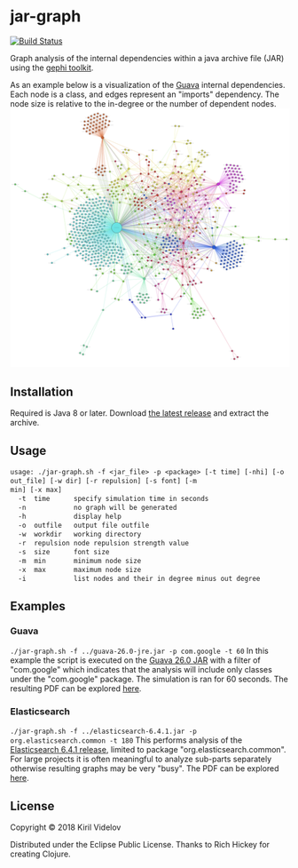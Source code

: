 # jar-graph

[![Build Status](https://travis-ci.org/krlvi/jar-graph.svg?branch=master)](https://travis-ci.org/krlvi/jar-graph)

Graph analysis of the internal dependencies within a java archive file (JAR) using the [gephi toolkit](https://github.com/gephi/gephi-toolkit).

As an example below is a visualization of the [Guava](https://github.com/google/guava) internal dependencies. Each node is a class, and edges represent an "imports" dependency. The node size is relative to the in-degree or the number of dependent nodes.
![guava graph](./examples/guava-26.0-jre.jar.pdf.jpg?raw=true)
## Installation

Required is Java 8 or later. Download [the latest release](https://github.com/krlvi/jar-graph/releases/latest) and extract the archive.

## Usage
```
usage: ./jar-graph.sh -f <jar_file> -p <package> [-t time] [-nhi] [-o out_file] [-w dir] [-r repulsion] [-s font] [-m
min] [-x max]
  -t  time      specify simulation time in seconds
  -n            no graph will be generated
  -h            display help
  -o  outfile   output file outfile
  -w  workdir   working directory
  -r  repulsion node repulsion strength value
  -s  size      font size
  -m  min       minimum node size
  -x  max       maximum node size
  -i            list nodes and their in degree minus out degree
```

## Examples
### Guava
`./jar-graph.sh -f ../guava-26.0-jre.jar -p com.google -t 60`
In this example the script is executed on the [Guava 26.0 JAR](https://github.com/google/guava/releases/tag/v26.0) with a filter of "com.google" which indicates that the analysis will include only classes under the "com.google" package.
The simulation is ran for 60 seconds.
The resulting PDF can be explored [here](./examples/guava-26.0-jre.jar.pdf?raw=true).

### Elasticsearch
`./jar-graph.sh -f ../elasticsearch-6.4.1.jar -p org.elasticsearch.common -t 180`
This performs analysis of the [Elasticsearch 6.4.1 release](https://mvnrepository.com/artifact/org.elasticsearch/elasticsearch/6.4.1), limited to package "org.elasticsearch.common". For large projects it is often meaningful to analyze sub-parts separately otherwise resulting graphs may be very "busy".
The PDF can be explored [here](./examples/elasticsearch-6.4.1.jar.pdf?raw=true).

## License

Copyright © 2018 Kiril Videlov

Distributed under the Eclipse Public License.
Thanks to Rich Hickey for creating Clojure.
